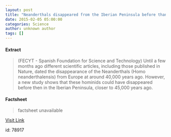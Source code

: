 ```yaml
---
layout: post
title: "Neanderthals disappeared from the Iberian Peninsula before than from the rest of Europe"
date: 2015-02-05 05:00:00
categories: Science
author: unknown author
tags: []
---
```



#### Extract
>(FECYT - Spanish Foundation for Science and Technology) Until a few months ago different scientific articles, including those published in Nature, dated the disappearance of the Neanderthals (Homo neanderthalensis) from Europe at around 40,000 years ago. However, a new study shows that these hominids could have disappeared before then in the Iberian Peninsula, closer to 45,000 years ago.

#### Factsheet
>factsheet unavailable

[Visit Link](http://www.eurekalert.org/pub_releases/2015-02/f-sf-ndf020515.php)

id:   78917
